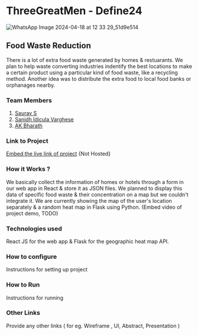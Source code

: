 # ThreeGreatMen - Define24

![WhatsApp Image 2024-04-18 at 12 33 29_51d9e514](https://github.com/Definehack/Define24/assets/79042374/4d6c229a-5048-4ac9-bba6-c0e835e22097)

## Food Waste Reduction
There is a lot of extra food waste generated by homes & restuarants. We plan to help waste converting industries indentify the best locations to make a certain product using a particular kind of food waste, like a recycling method. Another idea was to distribute the extra food to local food banks or orphanages nearby.

### Team Members
1. [Saurav S](https://github.com/SaurS5000)   
2. [Sanidh Idicula Varghese](https://github.com/San1dh)   
3. [AK Bharath](https://github.com/AK47BHARATH)     

### Link to Project
[Embed the live link of project](live_link)  {Not Hosted}

### How it Works ?
We basically collect the information of homes or hotels through a form in our web app in React & store it as JSON files. We planned to display this data of specific food waste & their concentration on a map but we couldn't integrate it. We are currently showing the map of the user's location separately & a random heat map in Flask using Python. 
(Embed video of project demo, TODO)

### Technologies used
React JS for the web app & Flask for the geographic heat map API.

### How to configure
Instructions for setting up project

### How to Run
Instructions for running

### Other Links
Provide any other links ( for eg. Wireframe , UI, Abstract, Presentation )

